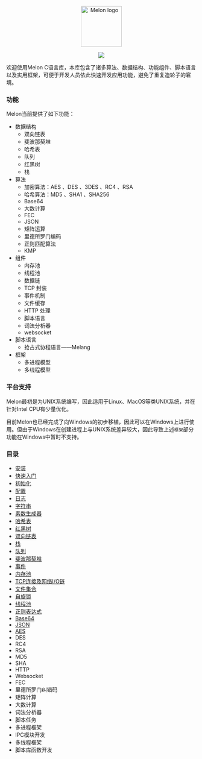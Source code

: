 <p align="center"><img width="108" src="https://github.com/Water-Melon/Melon/blob/master/docs/logo.png?raw=true" alt="Melon logo"></p>
<p align="center"><img src="https://img.shields.io/github/license/Water-Melon/Melang" /></p>



欢迎使用Melon C语言库，本库包含了诸多算法、数据结构、功能组件、脚本语言以及实用框架，可便于开发人员依此快速开发应用功能，避免了重复造轮子的窘境。


### 功能

Melon当前提供了如下功能：

- 数据结构
  - 双向链表
  - 斐波那契堆
  - 哈希表
  - 队列
  - 红黑树
  - 栈
- 算法
  - 加密算法：AES 、DES 、3DES 、RC4 、RSA
  - 哈希算法：MD5 、SHA1 、SHA256
  - Base64
  - 大数计算
  - FEC
  - JSON
  - 矩阵运算
  - 里德所罗门编码
  - 正则匹配算法
  - KMP
- 组件
  - 内存池
  - 线程池
  - 数据链
  - TCP 封装
  - 事件机制
  - 文件缓存
  - HTTP 处理
  - 脚本语言
  - 词法分析器
  - websocket
- 脚本语言
  - 抢占式协程语言——Melang
- 框架
  - 多进程模型
  - 多线程模型



### 平台支持

Melon最初是为UNIX系统编写，因此适用于Linux、MacOS等类UNIX系统，并在针对Intel CPU有少量优化。

目前Melon也已经完成了向Windows的初步移植，因此可以在Windows上进行使用。但由于Windows在创建进程上与UNIX系统差异较大，因此导致上述`框架`部分功能在Windows中暂时不支持。



### 目录

- [安装](https://water-melon.github.io/Melon/install.html)
- [快速入门](https://water-melon.github.io/Melon/quickstart.html)
- [初始化](https://water-melon.github.io/Melon/core_init.html)
- [配置](https://water-melon.github.io/Melon/conf.html)
- [日志](https://water-melon.github.io/Melon/log.html)
- [字符串](https://water-melon.github.io/Melon/string.html)
- [素数生成器](https://water-melon.github.io/Melon/prime.html)
- [哈希表](https://water-melon.github.io/Melon/hash.html)
- [红黑树](https://water-melon.github.io/Melon/rbtree.html)
- [双向链表](https://water-melon.github.io/Melon/double_linked_list.html)
- [栈](https://water-melon.github.io/Melon/stack.html)
- [队列](https://water-melon.github.io/Melon/queue.html)
- [斐波那契堆](https://water-melon.github.io/Melon/fheap.html)
- [事件](https://water-melon.github.io/Melon/event.html)
- [内存池](https://water-melon.github.io/Melon/mpool.html)
- [TCP连接及网络I/O链](https://water-melon.github.io/Melon/tcp_io.html)
- [文件集合](https://water-melon.github.io/Melon/file.html)
- [自旋锁](https://water-melon.github.io/Melon/spinlock.html)
- [线程池](https://water-melon.github.io/Melon/threadpool.html)
- [正则表达式](https://water-melon.github.io/Melon/regex.html)
- [Base64](https://water-melon.github.io/Melon/base64.html)
- [JSON](https://water-melon.github.io/Melon/json.html)
- [AES](https://water-melon.github.io/Melon/aes.html)
- DES
- RC4
- RSA
- MD5
- SHA
- HTTP
- Websocket
- FEC
- 里德所罗门纠错码
- 矩阵计算
- 大数计算
- 词法分析器
- 脚本任务
- 多进程框架
- IPC模块开发
- 多线程框架
- 脚本库函数开发
